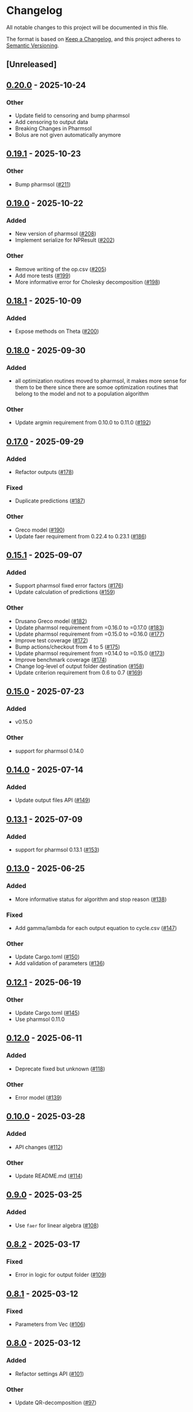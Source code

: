 # Changelog

All notable changes to this project will be documented in this file.

The format is based on [Keep a Changelog](https://keepachangelog.com/en/1.0.0/),
and this project adheres to [Semantic Versioning](https://semver.org/spec/v2.0.0.html).

## [Unreleased]

## [0.20.0](https://github.com/LAPKB/PMcore/compare/v0.19.1...v0.20.0) - 2025-10-24

### Other

- Update field to censoring and bump pharmsol
- Add censoring to output data
- Breaking Changes in Pharmsol
- Bolus are not given automatically anymore

## [0.19.1](https://github.com/LAPKB/PMcore/compare/v0.19.0...v0.19.1) - 2025-10-23

### Other

- Bump pharmsol ([#211](https://github.com/LAPKB/PMcore/pull/211))

## [0.19.0](https://github.com/LAPKB/PMcore/compare/v0.18.1...v0.19.0) - 2025-10-22

### Added

- New version of pharmsol ([#208](https://github.com/LAPKB/PMcore/pull/208))
- Implement serialize for NPResult ([#202](https://github.com/LAPKB/PMcore/pull/202))

### Other

- Remove writing of the op.csv ([#205](https://github.com/LAPKB/PMcore/pull/205))
- Add more tests ([#199](https://github.com/LAPKB/PMcore/pull/199))
- More informative error for Cholesky decomposition ([#198](https://github.com/LAPKB/PMcore/pull/198))

## [0.18.1](https://github.com/LAPKB/PMcore/compare/v0.18.0...v0.18.1) - 2025-10-09

### Added

- Expose methods on Theta ([#200](https://github.com/LAPKB/PMcore/pull/200))

## [0.18.0](https://github.com/LAPKB/PMcore/compare/v0.17.0...v0.18.0) - 2025-09-30

### Added

- all optimization routines moved to pharmsol, it makes more sense for them to be there since there are somoe optimization routines that belong to the model and not to a population algorithm

### Other

- Update argmin requirement from 0.10.0 to 0.11.0 ([#192](https://github.com/LAPKB/PMcore/pull/192))

## [0.17.0](https://github.com/LAPKB/PMcore/compare/v0.16.0...v0.17.0) - 2025-09-29

### Added

- Refactor outputs ([#178](https://github.com/LAPKB/PMcore/pull/178))

### Fixed

- Duplicate predictions ([#187](https://github.com/LAPKB/PMcore/pull/187))

### Other

- Greco model ([#190](https://github.com/LAPKB/PMcore/pull/190))
- Update faer requirement from 0.22.4 to 0.23.1 ([#186](https://github.com/LAPKB/PMcore/pull/186))

## [0.15.1](https://github.com/LAPKB/PMcore/compare/v0.15.0...v0.16.0) - 2025-09-07

### Added

- Support pharmsol fixed error factors ([#176](https://github.com/LAPKB/PMcore/pull/176))
- Update calculation of predictions ([#159](https://github.com/LAPKB/PMcore/pull/159))

### Other

- Drusano Greco model ([#182](https://github.com/LAPKB/PMcore/pull/182))
- Update pharmsol requirement from =0.16.0 to =0.17.0 ([#183](https://github.com/LAPKB/PMcore/pull/183))
- Update pharmsol requirement from =0.15.0 to =0.16.0 ([#177](https://github.com/LAPKB/PMcore/pull/177))
- Improve test coverage ([#172](https://github.com/LAPKB/PMcore/pull/172))
- Bump actions/checkout from 4 to 5 ([#175](https://github.com/LAPKB/PMcore/pull/175))
- Update pharmsol requirement from =0.14.0 to =0.15.0 ([#173](https://github.com/LAPKB/PMcore/pull/173))
- Improve benchmark coverage ([#174](https://github.com/LAPKB/PMcore/pull/174))
- Change log-level of output folder destination ([#158](https://github.com/LAPKB/PMcore/pull/158))
- Update criterion requirement from 0.6 to 0.7 ([#169](https://github.com/LAPKB/PMcore/pull/169))

## [0.15.0](https://github.com/LAPKB/PMcore/compare/v0.14.0...v0.15.0) - 2025-07-23

### Added

- v0.15.0

### Other

- support for pharmsol 0.14.0

## [0.14.0](https://github.com/LAPKB/PMcore/compare/v0.13.1...v0.14.0) - 2025-07-14

### Added

- Update output files API ([#149](https://github.com/LAPKB/PMcore/pull/149))

## [0.13.1](https://github.com/LAPKB/PMcore/compare/v0.13.0...v0.13.1) - 2025-07-09

### Added

- support for pharmsol 0.13.1 ([#153](https://github.com/LAPKB/PMcore/pull/153))

## [0.13.0](https://github.com/LAPKB/PMcore/compare/v0.12.1...v0.13.0) - 2025-06-25

### Added

- More informative status for algorithm and stop reason ([#138](https://github.com/LAPKB/PMcore/pull/138))

### Fixed

- Add gamma/lambda for each output equation to cycle.csv ([#147](https://github.com/LAPKB/PMcore/pull/147))

### Other

- Update Cargo.toml ([#150](https://github.com/LAPKB/PMcore/pull/150))
- Add validation of parameters ([#136](https://github.com/LAPKB/PMcore/pull/136))

## [0.12.1](https://github.com/LAPKB/PMcore/compare/v0.12.0...v0.12.1) - 2025-06-19

### Other

- Update Cargo.toml ([#145](https://github.com/LAPKB/PMcore/pull/145))
- Use pharmsol 0.11.0

## [0.12.0](https://github.com/LAPKB/PMcore/compare/v0.11.0...v0.12.0) - 2025-06-11

### Added

- Deprecate fixed but unknown ([#118](https://github.com/LAPKB/PMcore/pull/118))

### Other

- Error model ([#139](https://github.com/LAPKB/PMcore/pull/139))

## [0.10.0](https://github.com/LAPKB/PMcore/compare/v0.9.0...v0.10.0) - 2025-03-28

### Added

- API changes ([#112](https://github.com/LAPKB/PMcore/pull/112))

### Other

- Update README.md ([#114](https://github.com/LAPKB/PMcore/pull/114))

## [0.9.0](https://github.com/LAPKB/PMcore/compare/v0.8.2...v0.9.0) - 2025-03-25

### Added

- Use `faer` for linear algebra ([#108](https://github.com/LAPKB/PMcore/pull/108))

## [0.8.2](https://github.com/LAPKB/PMcore/compare/v0.8.1...v0.8.2) - 2025-03-17

### Fixed

- Error in logic for output folder ([#109](https://github.com/LAPKB/PMcore/pull/109))

## [0.8.1](https://github.com/LAPKB/PMcore/compare/v0.8.0...v0.8.1) - 2025-03-12

### Fixed

- Parameters from Vec<Parameter> ([#106](https://github.com/LAPKB/PMcore/pull/106))

## [0.8.0](https://github.com/LAPKB/PMcore/compare/v0.7.6...v0.8.0) - 2025-03-12

### Added

- Refactor settings API ([#101](https://github.com/LAPKB/PMcore/pull/101))

### Other

- Update QR-decomposition ([#97](https://github.com/LAPKB/PMcore/pull/97))
